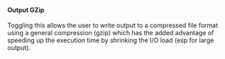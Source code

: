 #### Output GZip

Toggling this allows the user to write output to a compressed file format using a general compression (gzip) which has the added advantage of speeding up the execution time by shrinking the I/O load (esp for large output).